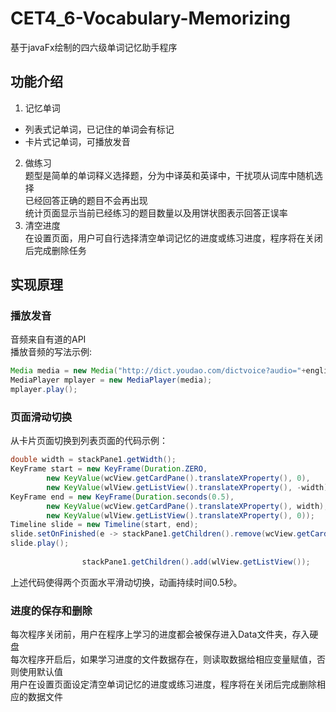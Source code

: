 # CET4_6-Vocabulary-Memorizing
基于javaFx绘制的四六级单词记忆助手程序

## 功能介绍
1. 记忆单词
  - 列表式记单词，已记住的单词会有标记
  - 卡片式记单词，可播放发音
2. 做练习 </br>
  题型是简单的单词释义选择题，分为中译英和英译中，干扰项从词库中随机选择</br>
  已经回答正确的题目不会再出现</br>
  统计页面显示当前已经练习的题目数量以及用饼状图表示回答正误率
3. 清空进度 </br>
  在设置页面，用户可自行选择清空单词记忆的进度或练习进度，程序将在关闭后完成删除任务
  
## 实现原理
### 播放发音
音频来自有道的API</br>
播放音频的写法示例:
```java
Media media = new Media("http://dict.youdao.com/dictvoice?audio="+english);
MediaPlayer mplayer = new MediaPlayer(media);
mplayer.play();
```

### 页面滑动切换
从卡片页面切换到列表页面的代码示例：
```java
double width = stackPane1.getWidth();
KeyFrame start = new KeyFrame(Duration.ZERO,
        new KeyValue(wcView.getCardPane().translateXProperty(), 0),
        new KeyValue(wlView.getListView().translateXProperty(), -width));
KeyFrame end = new KeyFrame(Duration.seconds(0.5),
        new KeyValue(wcView.getCardPane().translateXProperty(), width),
        new KeyValue(wlView.getListView().translateXProperty(), 0));
Timeline slide = new Timeline(start, end);
slide.setOnFinished(e -> stackPane1.getChildren().remove(wcView.getCardPane()));
slide.play();
				
				stackPane1.getChildren().add(wlView.getListView());
```
上述代码使得两个页面水平滑动切换，动画持续时间0.5秒。


### 进度的保存和删除
每次程序关闭前，用户在程序上学习的进度都会被保存进入Data文件夹，存入硬盘</br>
每次程序开启后，如果学习进度的文件数据存在，则读取数据给相应变量赋值，否则使用默认值</br>
用户在设置页面设定清空单词记忆的进度或练习进度，程序将在关闭后完成删除相应的数据文件
